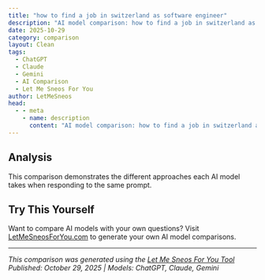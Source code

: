 ```yaml
---
title: "how to find a job in switzerland as software engineer"
description: "AI model comparison: how to find a job in switzerland as software engineer..."
date: 2025-10-29
category: comparison
layout: Clean
tags:
  - ChatGPT
  - Claude
  - Gemini
  - AI Comparison
  - Let Me Sneos For You
author: LetMeSneos
head:
  - - meta
    - name: description
      content: "AI model comparison: how to find a job in switzerland as software engineer..."
---
```


<ChatComparison
  title="how to find a job in switzerland as software engineer"
  prompt="how to find a job in switzerland as software engineer"
  :responses='{
    "ChatGPT": "Finding a job in Switzerland as a software engineer can be a rewarding experience, given the country\u2019s strong economy, high standard of living, and demand for tech talent. Here\u2019s a comprehensive guide to help you in your job search:\n\n### 1. Understand the Job Market\n- **Research the Industry**: Familiarize yourself with the major tech hubs in Switzerland, like Zurich, Geneva, Basle, and Bern.\n- **High Demand Sectors**: Key industries include finance, pharmaceuticals, and technology. Companies like Google, IBM, Microsoft, and various startups are prominent.\n\n### 2. Update Your Resume and Portfolio\n- **Tailored CV**: Customize your resume to highlight relevant skills and experiences. Swiss employers prefer concise, well-structured resumes.\n- **Portfolio**: If applicable, create a portfolio showcasing your projects, contributions, and skills, especially if you have experience in software development.\n\n### 3. Utilize Job Boards and Websites\n- **General Job Portals**: Use international job websites like LinkedIn, Glassdoor, Indeed, or Monster.\n- **Swiss-Specific Job Boards**: Explore local job portals like Jobs.ch, JobScout24, and Findalin for listings specific to Switzerland.\n- **Tech Networks**: Platforms like Stack Overflow Jobs and AngelList can be useful for tech positions.\n\n### 4. Network\n- **Professional Associations**: Join organizations like the Swiss Software Engineering Association (SWEA) to connect with other professionals.\n- **Meetups and Conferences**: Attend tech meetups, workshops, and conferences to meet potential employers and network with peers.\n\n### 5. Apply for Jobs\n- **Direct Applications**: Apply directly on company websites, especially if there are companies you\u2019re particularly interested in.\n- **Recruitment Agencies**: Consider working with recruitment agencies that specialize in technology placements in Switzerland.\n\n### 6. Prepare for Interviews\n- **Understand Cultural Nuances**: Familiarize yourself with Swiss work culture and interview etiquette, which can vary from other countries.\n- **Technical Interviews**: Be ready for coding challenges and technical questions related to software engineering practices.\n\n### 7. Consider Language Skills\n- **Languages**: While many tech positions are in English, knowing German, French, or Italian can be a significant advantage, especially in customer-facing roles or in specific regions.\n\n### 8. Check Visa Requirements\n- **Work Authorization**: If you are not an EU/EFTA citizen, check the requirements for obtaining a work visa. Generally, employers must prove that they cannot find a suitable candidate within the local labor market.\n\n### 9. Explore Internships or Trainee Programs\n- **Entry Points**: If you are new to Switzerland or looking to switch careers, internships or trainee programs can provide valuable experience and connections.\n\n### 10. Stay Current\n- **Continuous Learning**: Technology changes rapidly. Stay updated with new technologies, programming languages, and frameworks through online courses, certifications, and training.\n\n### 11. Leverage Social Media\n- **LinkedIn**: Optimize your LinkedIn profile with relevant keywords, and connect with professionals in your field. Participate in discussions related to software engineering.\n- **Tech Forums**: Engage in forums like Reddit or specialized forums for software engineers.\n\n### Conclusion\nFinding a software engineering job in Switzerland takes time and effort, but by utilizing a combination of these strategies, you can improve your chances of success. Good luck!",
    "Claude": "Here\u0027s a comprehensive guide to finding a software engineering job in Switzerland:\n\n## **Work Authorization**\n- **EU/EFTA citizens**: Can work freely in Switzerland\n- **Non-EU citizens**: Need a work permit (usually requires a job offer first)\n- **Residence permits**: B permit (5 years) or C permit (permanent)\n\n## **Job Search Strategies**\n\n### **Online Job Platforms**\n- **jobs.ch** - Major Swiss job board\n- **LinkedIn** - Very active for tech roles\n- **Xing** - Popular in German-speaking regions\n- **Stack Overflow Jobs**\n- **AngelList** - For startups\n- **ITjobs.ch** - Tech-specific\n\n### **Target Companies**\n- **Big Tech**: Google (Zurich), Microsoft, Meta, Apple\n- **Finance**: UBS, Credit Suisse, Swiss banks\n- **Startups**: Strong ecosystem in Zurich and Geneva\n- **Consulting**: Accenture, IBM, local firms\n- **Swiss companies**: Swisscom, SBB, ABB\n\n## **Application Requirements**\n\n### **Documents Needed**\n- CV (European format preferred)\n- Cover letter in local language or English\n- Portfolio/GitHub profile\n- Certificates and diplomas\n- References\n\n### **Language Requirements**\n- **German** (Zurich, Basel, Bern regions)\n- **French** (Geneva, Lausanne)\n- **English** often sufficient for international companies\n- Swiss German helpful but not always required\n\n## **Salary Expectations**\n- **Junior**: 80,000-100,000 CHF/year\n- **Mid-level**: 100,000-130,000 CHF/year\n- **Senior**: 130,000-180,000\u002B CHF/year\n- Note: High salaries but also high cost of living\n\n## **Key Tips**\n1. **Network actively** - Attend meetups and tech events\n2. **Tailor applications** to Swiss standards\n3. **Consider relocation costs** - Very expensive housing market\n4. **Research visa requirements** early in the process\n5. **Highlight relevant experience** with Swiss or European companies\n\nWould you like me to elaborate on any specific aspect, such as visa requirements or salary negotiations?",
    "Gemini": "Finding a job in Switzerland as a software engineer can be competitive, but it\u0027s definitely achievable with the right preparation and strategy. Here\u0027s a comprehensive guide covering the key aspects:\n\n**1. Preparation \u0026 Self-Assessment:**\n\n*   **Technical Skills:**\n    *   **Identify Your Strengths:**  What programming languages, frameworks, and technologies are you proficient in?  Which ones are in high demand in Switzerland (more on this later)?\n    *   **Address Weaknesses:**  Are there any skills gaps?  Consider online courses (Coursera, Udemy, edX), personal projects, or contributing to open-source projects to improve.\n    *   **Portfolio:**  Showcase your projects on GitHub, GitLab, or a personal website.  This is crucial.  Include well-documented code, clear READMEs, and demonstrations of your abilities.\n    *   **Certifications (Optional):**  While not always mandatory, certifications in specific technologies (e.g., AWS, Azure, Scrum Master) can be beneficial.\n*   **Language Skills:**\n    *   **German, French, Italian, or Romansh (and English):**  Switzerland has four national languages.\n        *   **English is Essential:** Many companies, especially international ones, operate in English.\n        *   **Local Language is a Major Advantage:** Learning at least one of the local languages (German being the most prevalent) significantly increases your chances.  It demonstrates commitment to integrating into Swiss culture.  Consider taking language courses before applying.\n        *   **Specify Proficiency:** Be clear about your language level (A1, A2, B1, B2, C1, C2) on your resume.\n    *   **Don\u0027t Lie About Language Skills:**  Honesty is crucial.  Employers will test your language abilities during the interview process.\n*   **Resume and Cover Letter:**\n    *   **Tailor to Each Job:**  Don\u0027t send a generic resume.  Customize it to highlight the skills and experience most relevant to the specific job description.\n    *   **Swiss Format:**  While not strictly enforced, researching Swiss resume and cover letter conventions can be helpful.  Emphasis on clarity, conciseness, and professional formatting is key.  Consider using Europass as a starting point.\n    *   **Keywords:**  Use keywords from the job descriptions in your resume and cover letter.  Applicant Tracking Systems (ATS) are commonly used.\n    *   **Quantifiable Achievements:**  Whenever possible, quantify your accomplishments (e.g., \u0022Reduced bug reports by 20%\u0022).\n    *   **Cover Letter Highlights:**  Explain why you\u0027re interested in the specific company and position, and how your skills and experience align with their needs.\n*   **Swiss Work Culture:**\n    *   **Research:** Understand Swiss work culture, which tends to be direct, efficient, and focused on quality.\n    *   **Networking:**  Networking is important.  Attend industry events (online and in-person), join relevant LinkedIn groups, and connect with people working in Swiss tech companies.\n*   **Visa and Work Permit:**\n    *   **EU/EFTA Citizens:** Have the right to live and work in Switzerland (with some formalities).\n    *   **Non-EU/EFTA Citizens:**  Require a work permit.  This is typically sponsored by the employer.  Getting a permit can be challenging, especially if you lack highly specialized skills.  Companies generally prefer to hire EU/EFTA citizens if possible.  Having a job offer is a prerequisite for obtaining a work permit.\n    *   **Highly Qualified Professionals:** Switzerland actively seeks highly qualified professionals in areas like IT.  This can improve your chances of getting a work permit.\n    *   **Research the Process:** Understand the visa and work permit requirements for your nationality.  The State Secretariat for Migration (SEM) website ([https://www.sem.admin.ch/sem/en/home.html](https://www.sem.admin.ch/sem/en/home.html)) is the official source of information.\n\n**2. Job Search Strategies:**\n\n*   **Online Job Boards:**\n    *   **Indeed.ch:** A popular general job board.\n    *   **LinkedIn:** Essential for networking and finding jobs.  Update your profile and actively search and apply.\n    *   **jobs.ch:** A major Swiss job portal.\n    *   **jobup.ch:** Another popular Swiss job board.\n    *   **monster.ch:** Also widely used in Switzerland.\n    *   **swissdevjobs.ch:** Specifically for software development roles in Switzerland.\n    *   **Stack Overflow Jobs:** Search for relevant positions.\n    *   **Company Websites:** Directly check the careers pages of companies you\u0027re interested in.\n*   **Recruitment Agencies:**\n    *   **Robert Walters:** An international recruitment agency with a strong presence in Switzerland.\n    *   **Hays:** Another global recruitment firm.\n    *   **Michael Page:** Specializes in recruitment for various industries.\n    *   **Adecco:** A large staffing agency.\n    *   **Manpower:** Another well-known staffing agency.\n    *   **SwissDev Jobs**: A specialized recruitment agency for developers in Switzerland.\n    *   **Benefits:** Agencies can help you navigate the Swiss job market, provide resume advice, and connect you with employers.\n*   **Networking:**\n    *   **LinkedIn:** Connect with recruiters and people working in your field in Switzerland.\n    *   **Industry Events:** Attend conferences, meetups, and workshops.\n    *   **University Career Services:** If you attended a Swiss university or have connections with alumni, leverage their career services.\n*   **Target Companies:**\n    *   **Research:** Identify companies in Switzerland that align with your skills and interests.\n    *   **Technology Hubs:** Zurich, Zug, and Lausanne are major technology hubs.  Basel is strong in pharmaceuticals and life sciences, which also need software engineers.\n    *   **Industries:**  Consider industries like Fintech, Medtech, Robotics, and Software Development.\n    *   **Startups:** Startups can offer exciting opportunities, but be aware of the risks.\n    *   **Large Corporations:** Companies like Google, Microsoft, IBM, and Swisscom have offices in Switzerland.\n    *   **Financial Institutions:** Banks and insurance companies are significant employers of software engineers.\n\n**3. Key Technologies in Demand:**\n\n*   **Java:** Still widely used, especially in enterprise applications.\n*   **JavaScript (and frameworks like React, Angular, Vue.js):**  Essential for front-end development.\n*   **Python:** Growing in popularity, especially in data science, machine learning, and backend development.\n*   **.NET (C#):**  Common in many Swiss companies.\n*   **Cloud Technologies (AWS, Azure, Google Cloud):**  Cloud computing is increasingly important.\n*   **Data Science and Machine Learning:**  Demand for data scientists and machine learning engineers is high.\n*   **DevOps:** Automation, CI/CD, and infrastructure as code are highly valued.\n*   **Mobile Development (iOS, Android):**  Mobile app developers are always in demand.\n*   **Cybersecurity:** A growing field with many opportunities.\n*   **SAP:** Used in many large organizations.\n*   **C\u002B\u002B:** High performance systems.\n\n**4. Interview Process:**\n\n*   **Typical Stages:**\n    *   **Initial Screening:**  Recruiter or HR representative.\n    *   **Technical Interview:**  Testing your technical skills (coding challenges, system design, etc.).\n    *   **Behavioral Interview:**  Assessing your soft skills, teamwork abilities, and problem-solving skills.\n    *   **Final Interview:**  With the hiring manager or team lead.\n*   **Preparation:**\n    *   **Practice Coding:**  LeetCode and HackerRank are good resources.\n    *   **Prepare for Technical Questions:**  Review data structures, algorithms, and system design principles.\n    *   **Research the Company:**  Understand their products, services, and values.\n    *   **Prepare Questions to Ask:**  Show your interest and engagement.\n*   **Professionalism:**\n    *   **Dress Code:**  Business casual is generally acceptable.\n    *   **Punctuality:**  Be on time for all interviews.\n    *   **Communication:**  Be clear, concise, and professional.\n    *   **Follow Up:**  Send a thank-you note after each interview.\n\n**5. Salary and Benefits:**\n\n*   **High Salaries:** Switzerland offers some of the highest salaries in the world for software engineers.\n*   **Cost of Living:** The cost of living is also very high, especially in major cities.\n*   **Benefits:**  Typical benefits include health insurance, pension plans, paid time off, and potentially housing assistance.\n*   **Negotiation:**  Be prepared to negotiate your salary and benefits.  Research average salaries for similar roles in Switzerland.  Glassdoor and Payscale can be helpful.\n\n**Key Considerations and Tips:**\n\n*   **Persistence:** The job search can take time. Don\u0027t get discouraged.\n*   **Be Open to Different Locations:** While Zurich is a major hub, consider other cities like Zug, Basel, and Lausanne.\n*   **Build Your Network:** Networking is crucial for finding opportunities.\n*   **Consider a Contract Position:** This can be a good way to get your foot in the door.\n*   **Be Patient with the Visa Process:** It can take time to get a work permit.\n*   **Learn About Swiss Culture:** Understanding and respecting Swiss culture will help you integrate.\n*   **Be Prepared to Relocate:**  Moving to Switzerland requires planning and preparation.\n\nBy following these steps and being persistent, you can increase your chances of finding a software engineering job in Switzerland. Good luck!\n"
  }'
  published-date="09:47"
/>

## Analysis

This comparison demonstrates the different approaches each AI model takes when responding to the same prompt.

## Try This Yourself

Want to compare AI models with your own questions? Visit [LetMeSneosForYou.com](https://letmesneosforyou.com) to generate your own AI model comparisons.

---

*This comparison was generated using the [Let Me Sneos For You Tool](https://letmesneosforyou.com)*
*Published: October 29, 2025 | Models: ChatGPT, Claude, Gemini*
